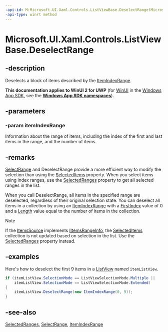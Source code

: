 ```yaml
---
-api-id: M:Microsoft.UI.Xaml.Controls.ListViewBase.DeselectRange(Microsoft.UI.Xaml.Data.ItemIndexRange)
-api-type: winrt method
---
```


<!-- Method syntax
public void DeselectRange(Windows.UI.Xaml.Data.ItemIndexRange itemIndexRange)
-->

# Microsoft.UI.Xaml.Controls.ListViewBase.DeselectRange

## -description
Deselects a block of items described by the [ItemIndexRange](../microsoft.ui.xaml.data/itemindexrange.md).

**This documentation applies to WinUI 2 for UWP** (for [WinUI](/windows/apps/winui/winui3/) in the [Windows App SDK](/windows/apps/windows-app-sdk/), see the **[Windows App SDK namespaces](/windows/windows-app-sdk/api/winrt/)**).

## -parameters
### -param itemIndexRange
Information about the range of items, including the index of the first and last items in the range, and the number of items.

## -remarks
[SelectRange](listviewbase_selectrange_118136163.md) and DeselectRange provide a more efficient way to modify the selection than using the [SelectedItems](listviewbase_selecteditems.md) property. When you select items using index ranges, use the [SelectedRanges](listviewbase_selectedranges.md) property to get all selected ranges in the list.

When you call DeselectRange, all items in the specified range are deselected, regardless of their original selection state. You can deselect all items in a collection by using an [ItemIndexRange](../microsoft.ui.xaml.data/itemindexrange.md) with a [FirstIndex](../microsoft.ui.xaml.data/itemindexrange_firstindex.md) value of 0 and a [Length](../microsoft.ui.xaml.data/itemindexrange_length.md) value equal to the number of items in the collection.

> [!NOTE]
> If the [ItemsSource](itemscontrol_itemssource.md) implements [IItemsRangeInfo](../microsoft.ui.xaml.data/iitemsrangeinfo.md), the [SelectedItems](listviewbase_selecteditems.md) collection is not updated based on selection in the list. Use the [SelectedRanges](listviewbase_selectedranges.md) property instead.

## -examples
Here's how to deselect the first 9 items in a [ListView](listview.md) named `itemListView`.

```csharp
if (itemListView.SelectionMode == ListViewSelectionMode.Multiple ||
    itemListView.SelectionMode == ListViewSelectionMode.Extended)
{
    itemListView.DeselectRange(new ItemIndexRange(0, 9));
}
```



## -see-also
[SelectedRanges](listviewbase_selectedranges.md), [SelectRange](listviewbase_selectrange_118136163.md), [ItemIndexRange](../microsoft.ui.xaml.data/itemindexrange.md)
